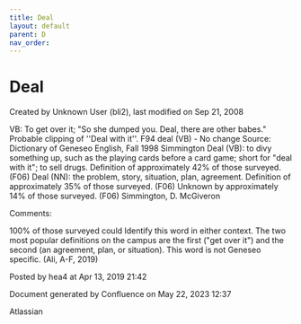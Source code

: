 ```yaml
---
title: Deal
layout: default
parent: D
nav_order:
---
```


# Deal

Created by  Unknown User (bli2), last modified on Sep 21, 2008

VB: To get over it; &quot;So she dumped you. Deal, there are other babes.&quot; Probable clipping of ''Deal with it''. F94 deal (VB) - No change Source: Dictionary of Geneseo English, Fall 1998 Simmington Deal (VB): to divy something up, such as the playing cards before a card game; short for &quot;deal with it&quot;; to sell drugs. Definition of approximately 42% of those surveyed. (F06) Deal (NN): the problem, story, situation, plan, agreement. Definition of approximately 35% of those surveyed. (F06) Unknown by approximately 14% of those surveyed. (F06) Simmington, D. McGiveron

Comments:

100% of those surveyed could Identify this word in either context. The two most popular definitions on the campus are the first (&quot;get over it&quot;) and the second (an agreement, plan, or situation). This word is not Geneseo specific. (Ali, A-F, 2019)

Posted by hea4 at Apr 13, 2019 21:42

Document generated by Confluence on May 22, 2023 12:37

Atlassian

